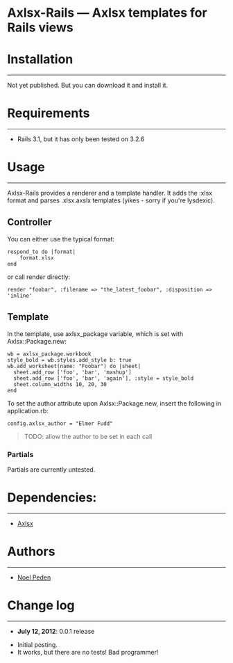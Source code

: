 Axlsx-Rails &mdash; Axlsx templates for Rails views
==============================================

# Installation
---------
Not yet published. But you can download it and install it.

# Requirements
---------
* Rails 3.1, but it has only been tested on 3.2.6

# Usage
---------

Axlsx-Rails provides a renderer and a template handler. It adds the :xlsx format and parses .xlsx.axslx templates (yikes - sorry if you're lysdexic).

## Controller

You can either use the typical format:

	respond_to do |format|
		format.xlsx
	end

or call render directly:

	render "foobar", :filename => "the_latest_foobar", :disposition => 'inline'

## Template

In the template, use axlsx_package variable, which is set with Axlsx::Package.new:

	wb = axlsx_package.workbook
	style_bold = wb.styles.add_style b: true
	wb.add_worksheet(name: "Foobar") do |sheet|
	  sheet.add_row ['foo', 'bar', 'mashup']
	  sheet.add_row ['foo', 'bar', 'again'], :style = style_bold
	  sheet.column_widths 10, 20, 30
	end

To set the author attribute upon Axlsx::Package.new, insert the following in application.rb:

	config.axlsx_author = "Elmer Fudd"

> TODO: allow the author to be set in each call

### Partials
Partials are currently untested.

# Dependencies:
---------
- [Axlsx](github.com/randym/axlsx)

# Authors
---------
* [Noel Peden](https://github.com/straydogstudio)

# Change log
---------
- **July 12, 2012**: 0.0.1 release
* Initial posting.
* It works, but there are no tests! Bad programmer!